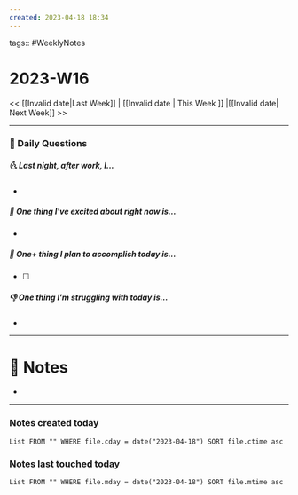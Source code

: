 ```yaml
---
created: 2023-04-18 18:34
---
```

tags:: #WeeklyNotes

# 2023-W16

<< [[Invalid date|Last Week]] | [[Invalid date | This Week ]] |[[Invalid date| Next Week]] >>

---
### 📅 Daily Questions
##### 🌜 Last night, after work, I...
- 

##### 🙌 One thing I've excited about right now is...
- 

##### 🚀 One+ thing I plan to accomplish today is...
- [ ] 

##### 👎 One thing I'm struggling with today is...
- 

---
# 📝 Notes
- 

---
### Notes created today
```dataview
List FROM "" WHERE file.cday = date("2023-04-18") SORT file.ctime asc
```

### Notes last touched today
```dataview
List FROM "" WHERE file.mday = date("2023-04-18") SORT file.mtime asc
```